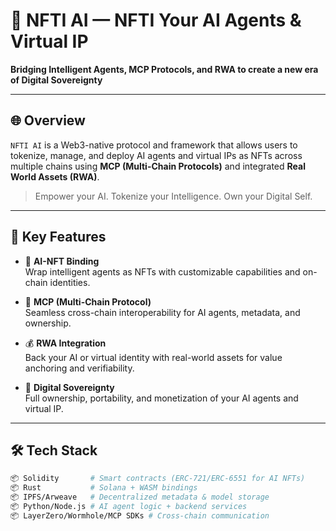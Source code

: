 # 🤖 NFTI AI — NFTI Your AI Agents & Virtual IP

**Bridging Intelligent Agents, MCP Protocols, and RWA to create a new era of Digital Sovereignty**

---

## 🌐 Overview

`NFTI AI` is a Web3-native protocol and framework that allows users to tokenize, manage, and deploy AI agents and virtual IPs as NFTs across multiple chains using **MCP (Multi-Chain Protocols)** and integrated **Real World Assets (RWA)**.

> Empower your AI. Tokenize your Intelligence. Own your Digital Self.

---

## 🚀 Key Features

- 🧠 **AI-NFT Binding**  
  Wrap intelligent agents as NFTs with customizable capabilities and on-chain identities.

- 🌉 **MCP (Multi-Chain Protocol)**  
  Seamless cross-chain interoperability for AI agents, metadata, and ownership.

- 💰 **RWA Integration**  
  Back your AI or virtual identity with real-world assets for value anchoring and verifiability.

- 🔐 **Digital Sovereignty**  
  Full ownership, portability, and monetization of your AI agents and virtual IP.

---

## 🛠 Tech Stack

```bash
📦 Solidity       # Smart contracts (ERC-721/ERC-6551 for AI NFTs)
📦 Rust           # Solana + WASM bindings
📦 IPFS/Arweave   # Decentralized metadata & model storage
📦 Python/Node.js # AI agent logic + backend services
📦 LayerZero/Wormhole/MCP SDKs # Cross-chain communication
